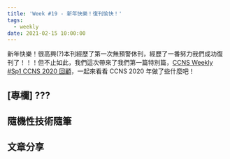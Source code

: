 ```yaml
---
title: 'Week #19 - 新年快樂！復刊愉快！'
tags:
  - weekly
date: 2021-02-15 10:00:00
---
```


新年快樂！很高興(?)本刊經歷了第一次無預警休刊，經歷了一番努力我們成功復刊了！！！但不止如此，我們這次帶來了我們第一篇特別篇，[CCNS Weekly #Sp1 CCNS 2020 回顧]()，一起來看看 CCNS 2020 年做了些什麼吧！

## [專欄] ???
## 隨機性技術隨筆
## 文章分享
